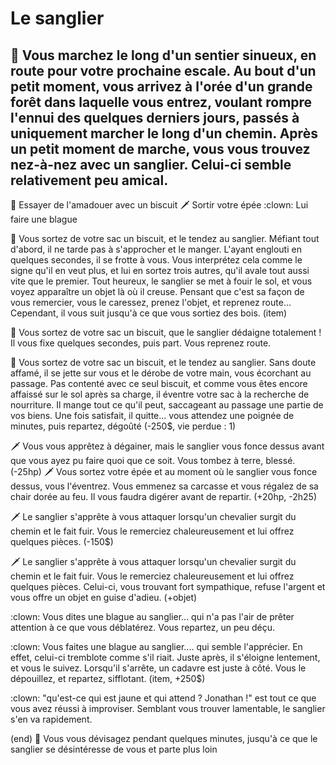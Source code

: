 # Le sanglier
## :evergreen_tree: Vous marchez le long d'un sentier sinueux, en route pour votre prochaine escale. Au bout d'un petit moment, vous arrivez à l'orée d'un grande forêt dans laquelle vous entrez, voulant rompre l'ennui des quelques derniers jours, passés à uniquement marcher le long d'un chemin. Après un petit moment de marche, vous vous trouvez nez-à-nez avec un sanglier. Celui-ci semble relativement peu amical.

:cookie: Essayer de l'amadouer avec un biscuit
:dagger: Sortir votre épée
:clown: Lui faire une blague


:cookie: Vous sortez de votre sac un biscuit, et le tendez au sanglier. Méfiant tout d'abord, il ne tarde pas à s'approcher et le manger. L'ayant englouti en quelques secondes, il se frotte à vous. Vous interprétez cela comme le signe qu'il en veut plus, et lui en sortez trois autres, qu'il avale tout aussi vite que le premier. Tout heureux, le sanglier se met à fouir le sol, et vous voyez apparaître un objet là où il creuse. Pensant que c'est sa façon de vous remercier, vous le caressez, prenez l'objet, et reprenez route... Cependant, il vous suit jusqu'à ce que vous sortiez des bois.  (item)

:cookie: Vous sortez de votre sac un biscuit, que le sanglier dédaigne totalement ! Il vous fixe quelques secondes, puis part. Vous reprenez route.

:cookie: Vous sortez de votre sac un biscuit, et le tendez au sanglier. Sans doute affamé, il se jette sur vous et le dérobe de votre main, vous écorchant au passage. Pas contenté avec ce seul biscuit, et comme vous êtes encore affaissé sur le sol après sa charge, il éventre votre sac à la recherche de nourriture. Il mange tout ce qu'il peut, saccageant au passage une partie de vos biens. Une fois satisfait, il quitte... vous attendez une poignée de minutes, puis repartez, dégoûté (-250$, vie perdue : 1)

:dagger:  Vous vous apprêtez à dégainer, mais le sanglier vous fonce dessus avant que vous ayez pu faire quoi que ce soit. Vous tombez à terre, blessé. (-25hp)
:dagger:  Vous sortez votre épée et au moment où le sanglier vous fonce dessus, vous l'éventrez. Vous emmenez sa carcasse et vous régalez de sa chair dorée au feu. Il vous faudra digérer avant de repartir. (+20hp, -2h25)

 :dagger:  Le sanglier s'apprête à vous attaquer lorsqu'un chevalier surgit du chemin et le fait fuir. Vous le remerciez chaleureusement et lui offrez quelques pièces. (-150$)

:dagger:   Le sanglier s'apprête à vous attaquer lorsqu'un chevalier surgit du chemin et le fait fuir. Vous le remerciez chaleureusement et lui offrez quelques pièces. Celui-ci, vous trouvant fort sympathique, refuse l'argent et vous offre un objet en guise d'adieu. (+objet)

:clown: Vous dites une blague au sanglier... qui n'a pas l'air de prêter attention à ce que vous déblatérez. Vous repartez, un peu déçu. 

:clown: Vous faites une blague au sanglier.... qui semble l'apprécier. En effet, celui-ci tremblote comme s'il riait. Juste après, il s'éloigne lentement, et vous le suivez. Lorsqu'il s'arrête, un cadavre est juste à côté. Vous le dépouillez, et repartez, sifflotant. (item, +250$)

:clown: "qu'est-ce qui est jaune et qui attend ? Jonathan !" est tout ce que vous avez réussi à improviser. Semblant vous trouver lamentable, le sanglier s'en va rapidement.

(end)
:boar: Vous vous dévisagez pendant quelques minutes, jusqu'à ce que le sanglier se désintéresse de vous et parte plus loin
